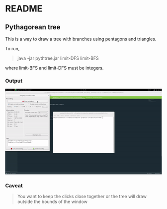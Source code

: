 # README

## Pythagorean tree 

This is a way to draw a tree with branches using pentagons and triangles.

To run, 

> java -jar pythtree.jar limit-DFS limit-BFS

where limit-BFS  and limit-DFS must be integers.

### Output 

![alt text](../output_images/pythTree.gif "Pythagorean Tree output")

### Caveat

> You want to keep the clicks close together or the tree will draw outside the bounds of the window

